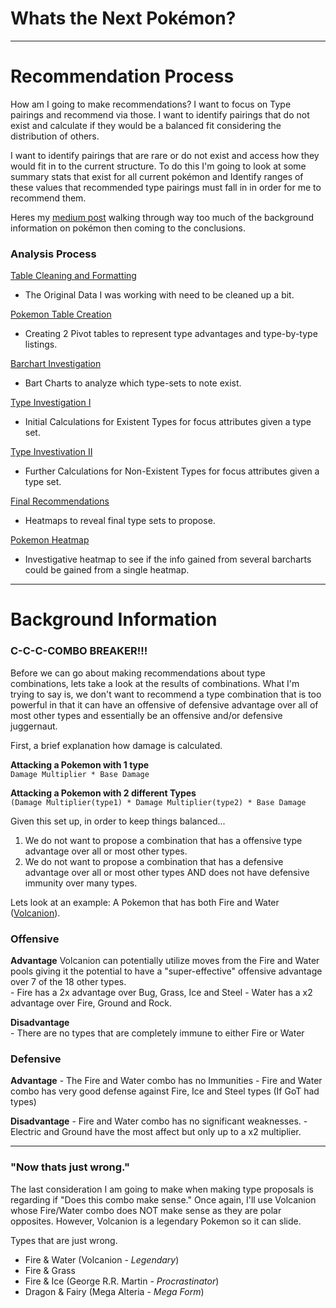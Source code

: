 # Whats the Next Pokémon?

----
# Recommendation Process
How am I going to make recommendations?  I want to focus on Type pairings and recommend via those. I want to identify pairings that do not exist and calculate if they would be a balanced fit considering the distribution of others.

I want to identify pairings that are rare or do not exist and access how they would fit in to the current structure.  To do this I'm going to look at some summary stats that exist for all current pokémon and Identify ranges of these values that recommended type pairings must fall in in order for me to recommend them.

Heres my [medium post](https://medium.com/@sam.stack/whats-that-pok%C3%A9mon-8c838a02f3d8) walking through way too much of the background information on pokémon then coming to the conclusions.

### Analysis Process

[Table Cleaning and Formatting](1-Pokemon_Table_formatting.ipynb)
- The Original Data I was working with need to be cleaned up a bit.

[Pokemon Table Creation](2-Poke-Table-Creation.ipynb)
- Creating 2 Pivot tables to represent type advantages and type-by-type listings.

[Barchart Investigation](3-Poke-Type-Barcharts.ipynb)
- Bart Charts to analyze which type-sets to note exist.

[Type Investigation I](4-Type-Investigation.ipynb)
- Initial Calculations for Existent Types for focus attributes given a type set.

[Type Investivation II](5-Type-Investigation-2.ipynb)
- Further Calculations for Non-Existent Types for focus attributes given a type set.

[Final Recommendations](6-Type-Recommendations.ipynb)
- Heatmaps to reveal final type sets to propose.

[Pokemon Heatmap](7-Poke-Heatmap.ipynb)
- Investigative heatmap to see if the info gained from several barcharts could be gained from a single heatmap.

----

# Background Information

### C-C-C-COMBO BREAKER!!!

Before we can go about making recommendations about type combinations, lets take a look at the results of combinations.  What I'm trying to say is, we don't want to recommend a type combination that is too powerful in that it can have an offensive of defensive advantage over all of most other types and essentially be an offensive and/or defensive juggernaut.

First, a brief explanation how damage is calculated.

**Attacking a Pokemon with 1 type**  
`Damage Multiplier * Base Damage`

**Attacking a Pokemon with 2 different Types**  
`(Damage Multiplier(type1) * Damage Multiplier(type2) * Base Damage`


Given this set up, in order to keep things balanced...
1. We do not want to propose a combination that has a offensive type advantage over all or most other types.
2. We do not want to propose a combination that has a defensive advantage over all or most other types AND does not have defensive immunity over many types.

Lets look at an example: A Pokemon that has both Fire and Water ([Volcanion](https://bulbapedia.bulbagarden.net/wiki/Volcanion_(Pok%C3%A9mon))).

### Offensive

**Advantage**
Volcanion can potentially utilize moves from the Fire and Water pools giving it the potential to have a "super-effective" offensive advantage over 7 of the 18 other types.     
    - Fire has a 2x advantage over Bug, Grass, Ice and Steel
    - Water has a x2 advantage over Fire, Ground and Rock.

**Disadvantage**   
    - There are no types that are completely immune to either Fire or Water


### Defensive

**Advantage**
    - The Fire and Water combo has no Immunities
    - Fire and Water combo has very good defense against Fire, Ice and Steel types (If GoT had types)

**Disadvantage**
    - Fire and Water combo has no significant weaknesses.
    - Electric and Ground have the most affect but only up to a x2 multiplier.


-----

### "Now thats just wrong."
The last consideration I am going to make when making type proposals is regarding if "Does this combo make sense."  Once again, I'll use Volcanion whose Fire/Water combo does NOT make sense as they are polar opposites. However, Volcanion is a legendary Pokemon so it can slide.  

Types that are just wrong.
- Fire & Water (Volcanion - _Legendary_)
- Fire & Grass
- Fire & Ice (George R.R. Martin - _Procrastinator_)
- Dragon & Fairy (Mega Alteria - _Mega Form_)
